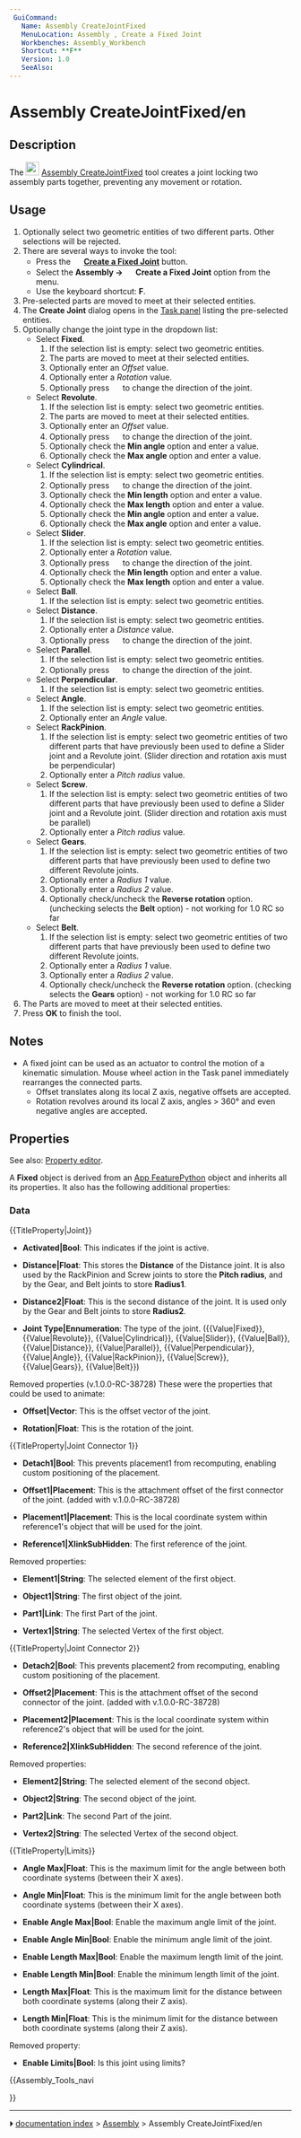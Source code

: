 ```yaml
---
 GuiCommand:
   Name: Assembly CreateJointFixed
   MenuLocation: Assembly , Create a Fixed Joint
   Workbenches: Assembly_Workbench
   Shortcut: **F**
   Version: 1.0
   SeeAlso: 
---
```


# Assembly CreateJointFixed/en

## Description

The <img alt="" src=images/Assembly_CreateJointFixed.svg  style="width:24px;"> [Assembly CreateJointFixed](Assembly_CreateJointFixed.md) tool creates a joint locking two assembly parts together, preventing any movement or rotation.

## Usage

1.  Optionally select two geometric entities of two different parts. Other selections will be rejected.
2.  There are several ways to invoke the tool:
    -   Press the **<img src="images/Assembly_CreateJointFixed.svg" width=16px> [Create a Fixed Joint](Assembly_CreateJointFixed.md)** button.
    -   Select the **Assembly → <img src="images/Assembly_CreateJointFixed.svg" width=16px> Create a Fixed Joint** option from the menu.
    -   Use the keyboard shortcut: **F**.
3.  Pre-selected parts are moved to meet at their selected entities.
4.  The **Create Joint** dialog opens in the [Task panel](Task_panel.md) listing the pre-selected entities.
5.  Optionally change the joint type in the dropdown list:
    -   Select **Fixed**.
        1.  If the selection list is empty: select two geometric entities.
        2.  The parts are moved to meet at their selected entities.
        3.  Optionally enter an *Offset* value.
        4.  Optionally enter a *Rotation* value.
        5.  Optionally press **<img src="images/Button_sort.svg" width=16px>** to change the direction of the joint.
    -   Select **Revolute**.
        1.  If the selection list is empty: select two geometric entities.
        2.  The parts are moved to meet at their selected entities.
        3.  Optionally enter an *Offset* value.
        4.  Optionally press **<img src="images/Button_sort.svg" width=16px>** to change the direction of the joint.
        5.  Optionally check the **Min angle** option and enter a value.
        6.  Optionally check the **Max angle** option and enter a value.
    -   Select **Cylindrical**.
        1.  If the selection list is empty: select two geometric entities.
        2.  Optionally press **<img src="images/Button_sort.svg" width=16px>** to change the direction of the joint.
        3.  Optionally check the **Min length** option and enter a value.
        4.  Optionally check the **Max length** option and enter a value.
        5.  Optionally check the **Min angle** option and enter a value.
        6.  Optionally check the **Max angle** option and enter a value.
    -   Select **Slider**.
        1.  If the selection list is empty: select two geometric entities.
        2.  Optionally enter a *Rotation* value.
        3.  Optionally press **<img src="images/Button_sort.svg" width=16px>** to change the direction of the joint.
        4.  Optionally check the **Min length** option and enter a value.
        5.  Optionally check the **Max length** option and enter a value.
    -   Select **Ball**.
        1.  If the selection list is empty: select two geometric entities.
    -   Select **Distance**.
        1.  If the selection list is empty: select two geometric entities.
        2.  Optionally enter a *Distance* value.
        3.  Optionally press **<img src="images/Button_sort.svg" width=16px>** to change the direction of the joint.
    -   Select **Parallel**.
        1.  If the selection list is empty: select two geometric entities.
        2.  Optionally press **<img src="images/Button_sort.svg" width=16px>** to change the direction of the joint.
    -   Select **Perpendicular**.
        1.  If the selection list is empty: select two geometric entities.
    -   Select **Angle**.
        1.  If the selection list is empty: select two geometric entities.
        2.  Optionally enter an *Angle* value.
    -   Select **RackPinion**.
        1.  If the selection list is empty: select two geometric entities of two different parts that have previously been used to define a Slider joint and a Revolute joint. (Slider direction and rotation axis must be perpendicular)
        2.  Optionally enter a *Pitch radius* value.
    -   Select **Screw**.
        1.  If the selection list is empty: select two geometric entities of two different parts that have previously been used to define a Slider joint and a Revolute joint. (Slider direction and rotation axis must be parallel)
        2.  Optionally enter a *Pitch radius* value.
    -   Select **Gears**.
        1.  If the selection list is empty: select two geometric entities of two different parts that have previously been used to define two different Revolute joints.
        2.  Optionally enter a *Radius 1* value.
        3.  Optionally enter a *Radius 2* value.
        4.  Optionally check/uncheck the **Reverse rotation** option. (unchecking selects the **Belt** option) - not working for 1.0 RC so far
    -   Select **Belt**.
        1.  If the selection list is empty: select two geometric entities of two different parts that have previously been used to define two different Revolute joints.
        2.  Optionally enter a *Radius 1* value.
        3.  Optionally enter a *Radius 2* value.
        4.  Optionally check/uncheck the **Reverse rotation** option. (checking selects the **Gears** option) - not working for 1.0 RC so far
6.  The Parts are moved to meet at their selected entities.
7.  Press **OK** to finish the tool.

## Notes

-   A fixed joint can be used as an actuator to control the motion of a kinematic simulation. Mouse wheel action in the Task panel immediately rearranges the connected parts.
    -   Offset translates along its local Z axis, negative offsets are accepted.
    -   Rotation revolves around its local Z axis, angles \> 360° and even negative angles are accepted.

## Properties

See also: [Property editor](Property_editor.md).

A **Fixed** object is derived from an [App FeaturePython](App_FeaturePython.md) object and inherits all its properties. It also has the following additional properties:

### Data


{{TitleProperty|Joint}}

-    **Activated|Bool**: This indicates if the joint is active.

-    **Distance|Float**: This stores the **Distance** of the Distance joint. It is also used by the RackPinion and Screw joints to store the **Pitch radius**, and by the Gear, and Belt joints to store **Radius1**.

-    **Distance2|Float**: This is the second distance of the joint. It is used only by the Gear and Belt joints to store **Radius2**.

-    **Joint Type|Ennumeration**: The type of the joint. ({{Value|Fixed}}, {{Value|Revolute}}, {{Value|Cylindrical}}, {{Value|Slider}}, {{Value|Ball}}, {{Value|Distance}}, {{Value|Parallel}}, {{Value|Perpendicular}}, {{Value|Angle}}, {{Value|RackPinion}}, {{Value|Screw}}, {{Value|Gears}}, {{Value|Belt}})

Removed properties (v.1.0.0-RC-38728) These were the properties that could be used to animate:

-    **Offset|Vector**: This is the offset vector of the joint.

-    **Rotation|Float**: This is the rotation of the joint.


{{TitleProperty|Joint Connector 1}}

-    **Detach1|Bool**: This prevents placement1 from recomputing, enabling custom positioning of the placement.

-    **Offset1|Placement**: This is the attachment offset of the first connector of the joint. (added with v.1.0.0-RC-38728)

-    **Placement1|Placement**: This is the local coordinate system within reference1\'s object that will be used for the joint.

-    **Reference1|XlinkSubHidden**: The first reference of the joint.

Removed properties:

-    **Element1|String**: The selected element of the first object.

-    **Object1|String**: The first object of the joint.

-    **Part1|Link**: The first Part of the joint.

-    **Vertex1|String**: The selected Vertex of the first object.


{{TitleProperty|Joint Connector 2}}

-    **Detach2|Bool**: This prevents placement2 from recomputing, enabling custom positioning of the placement.

-    **Offset2|Placement**: This is the attachment offset of the second connector of the joint. (added with v.1.0.0-RC-38728)

-    **Placement2|Placement**: This is the local coordinate system within reference2\'s object that will be used for the joint.

-    **Reference2|XlinkSubHidden**: The second reference of the joint.

Removed properties:

-    **Element2|String**: The selected element of the second object.

-    **Object2|String**: The second object of the joint.

-    **Part2|Link**: The second Part of the joint.

-    **Vertex2|String**: The selected Vertex of the second object.


{{TitleProperty|Limits}}

-    **Angle Max|Float**: This is the maximum limit for the angle between both coordinate systems (between their X axes).

-    **Angle Min|Float**: This is the minimum limit for the angle between both coordinate systems (between their X axes).

-    **Enable Angle Max|Bool**: Enable the maximum angle limit of the joint.

-    **Enable Angle Min|Bool**: Enable the minimum angle limit of the joint.

-    **Enable Length Max|Bool**: Enable the maximum length limit of the joint.

-    **Enable Length Min|Bool**: Enable the minimum length limit of the joint.

-    **Length Max|Float**: This is the maximum limit for the distance between both coordinate systems (along their Z axis).

-    **Length Min|Float**: This is the minimum limit for the distance between both coordinate systems (along their Z axis).

Removed property:

-    **Enable Limits|Bool**: Is this joint using limits?





{{Assembly_Tools_navi

}}



---
⏵ [documentation index](../README.md) > [Assembly](Assembly_Workbench.md) > Assembly CreateJointFixed/en
